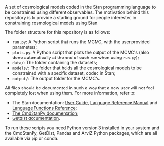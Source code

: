 A set of cosmological models coded in the Stan programming language to be constrained using different observables. The motivation behind this repository is to provide a starting ground for people interested in constraining cosmological models using Stan.

The folder structure for this repository is as follows:
- `run.py`: A Python script that runs the MCMC, with the user provided parameters;
- `plots.py`: A Python script that plots the output of the MCMC's (also done automatically at the end of each run when using `run.py`);
- `data/`: The folder containing the datasets;
- `models/`: The folder that holds all the cosmological models to be constrained with a specific dataset, coded in Stan;
- `output/`: The output folder for the MCMC's.

All files should be documented in such a way that a new user will not feel completely lost when using them. For more information, refer to:
- The Stan documentation: [User Guide](https://mc-stan.org/docs/stan-users-guide/index.html), [Language Reference Manual](https://mc-stan.org/docs/reference-manual/index.html) and [Language Functions Reference](https://mc-stan.org/docs/functions-reference/index.html);
- [The CmdStanPy documentation](https://mc-stan.org/cmdstanpy/);
- [Getdist documentation](https://getdist.readthedocs.io/en/latest/).

To run these scripts you need Python version 3 installed in your system and the CmdStanPy, GetDist, Pandas and ArviZ Python packages, which are all available via pip or conda.
